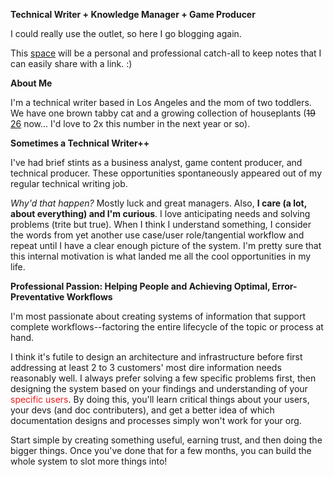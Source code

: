 **Technical Writer + Knowledge Manager + Game Producer**

I could really use the outlet, so here I go blogging again. 

This [space](2025/06/21/about-this-blog.html) will be a personal and professional catch-all to keep notes that I can easily share with a link. :)

**About Me**

I'm a technical writer based in Los Angeles and the mom of two toddlers. We have one brown tabby cat and a growing collection of houseplants (<s>19</s> [26](2025/07/05/what-i-did-during-mid-year-break.html#plants) now... I'd love to 2x this number in the next year or so). 


**Sometimes a Technical Writer++**

I've had brief stints as a business analyst, game content producer, and technical producer. These opportunities spontaneously appeared out of my regular technical writing job. 

_Why'd that happen?_ Mostly luck and great managers. Also, **I care (a lot, about everything) and I'm curious**. I love anticipating needs and solving problems (trite but true). When I think I understand something, I consider the words from yet another use case/user role/tangential workflow and repeat until I have a clear enough picture of the system. I'm pretty sure that this internal motivation is what landed me all the cool opportunities in my life. 


**Professional Passion: Helping People and Achieving Optimal, Error-Preventative Workflows**

I'm most passionate about creating systems of information that support complete workflows--factoring the entire lifecycle of the topic or process at hand.

I think it's futile to design an architecture and infrastructure before first addressing at least 2 to 3 customers' most dire information needs reasonably well. I always prefer solving a few specific problems first, then designing the system based on your findings and understanding of your <font color="#F21B1B">specific users</font>. By doing this, you'll learn critical things about your users, your devs (and doc contributers), and get a better idea of which documentation designs and processes simply won't work for your org. 

Start simple by creating something useful, earning trust, and then doing the bigger things. Once you've done that for a few months, you can build the whole system to slot more things into!